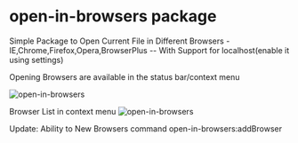 # open-in-browsers package

Simple Package to Open Current File in Different Browsers - IE,Chrome,Firefox,Opera,BrowserPlus -- With Support for localhost(enable it using settings)

Opening Browsers are available in the status bar/context menu

![open-in-browsers](https://raw.github.com/skandasoft/open-in-browsers/master/open-in-browsers.PNG)

Browser List in context menu
![open-in-browsers](https://raw.github.com/skandasoft/open-in-browsers/master/Context-Menu.PNG)

Update: Ability to New Browsers
  command open-in-browsers:addBrowser
